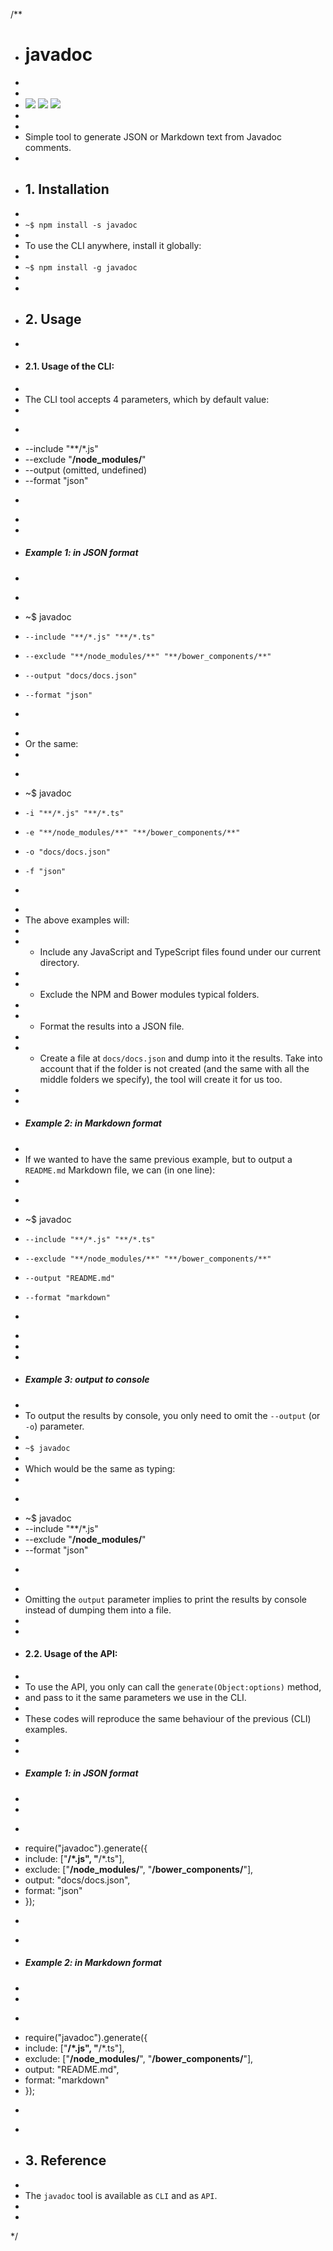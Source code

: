 /**
 * # javadoc
 *
 * 
 * ![](https://img.shields.io/badge/javadoc-v1.0.0-green.svg) ![](https://img.shields.io/badge/tests-not%20yet-red.svg) ![](https://img.shields.io/badge/coverage-none%25-red.svg)
 * 
 * 
 * Simple tool to generate JSON or Markdown text from Javadoc comments.
 *
 * ## 1. Installation
 *
 * `~$ npm install -s javadoc`
 * 
 * To use the CLI anywhere, install it globally:
 *
 * `~$ npm install -g javadoc`
 * 
 *
 * ## 2. Usage
 * 
 * #### 2.1. Usage of the CLI:
 *
 * The CLI tool accepts 4 parameters, which by default value:
 *
 * ```bash
 *    --include "**/*.js"
 *    --exclude "**/node_modules/**"
 *    --output (omitted, undefined)
 *    --format "json"
 * ```
 *
 *
 * ##### Example 1: in JSON format
 *
 * ```bash
 * ~$ javadoc 
 *     --include "**/*.js" "**/*.ts" 
 *     --exclude "**/node_modules/**" "**/bower_components/**" 
 *     --output "docs/docs.json" 
 *     --format "json"
 * ```
 * 
 * Or the same:
 * 
 * ```bash
 * ~$ javadoc 
 *     -i "**/*.js" "**/*.ts" 
 *     -e "**/node_modules/**" "**/bower_components/**" 
 *     -o "docs/docs.json" 
 *     -f "json"
 * ```
 *
 * The above examples will:
 * 
 * - Include any JavaScript and TypeScript files found under our current directory.
 *
 * - Exclude the NPM and Bower modules typical folders.
 *
 * - Format the results into a JSON file.
 *
 * - Create a file at `docs/docs.json` and dump into it the results. Take into account that if the folder is not created (and the same with all the middle folders we specify), the tool will create it for us too.
 *
 *
 * ##### Example 2: in Markdown format
 *
 * If we wanted to have the same previous example, but to output a `README.md` Markdown file, we can (in one line):
 *
 * ```bash
 * ~$ javadoc 
 *     --include "**/*.js" "**/*.ts" 
 *     --exclude "**/node_modules/**" "**/bower_components/**" 
 *     --output "README.md" 
 *     --format "markdown"
 * ```
 *
 *
 *
 * ##### Example 3: output to console
 *
 * To output the results by console, you only need to omit the `--output` (or `-o`) parameter.
 *
 * `~$ javadoc`
 * 
 * Which would be the same as typing:
 * 
 * ```bash
 * ~$ javadoc
 *    --include "**/*.js"
 *    --exclude "**/node_modules/**"
 *    --format "json"
 * ```
 *
 * Omitting the `output` parameter implies to print the results by console instead of dumping them into a file. 
 *
 *
 * #### 2.2. Usage of the API:
 *
 * To use the API, you only can call the `generate(Object:options)` method, 
 * and pass to it the same parameters we use in the CLI.
 *
 * These codes will reproduce the same behaviour of the previous (CLI) examples.
 *
 *
 * ##### Example 1: in JSON format
 *
 *
 * ```js
 * require("javadoc").generate({
 *   include: ["**/*.js", "**/*.ts"],
 *   exclude: ["**/node_modules/**", "**/bower_components/**"],
 *   output: "docs/docs.json",
 *   format: "json"
 * });
 * ```
 *
 * ##### Example 2: in Markdown format
 *
 *
 * ```js
 * require("javadoc").generate({
 *   include: ["**/*.js", "**/*.ts"],
 *   exclude: ["**/node_modules/**", "**/bower_components/**"],
 *   output: "README.md",
 *   format: "markdown"
 * });
 * ```
 *
 * ## 3. Reference
 *
 * The `javadoc` tool is available as `CLI` and as `API`.
 *
 *
 */